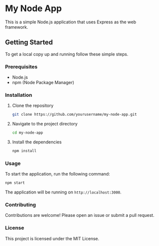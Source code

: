 # My Node App

This is a simple Node.js application that uses Express as the web framework.

## Getting Started

To get a local copy up and running follow these simple steps.

### Prerequisites

- Node.js
- npm (Node Package Manager)

### Installation

1. Clone the repository
   ```bash
   git clone https://github.com/yourusername/my-node-app.git
   ```
2. Navigate to the project directory
   ```bash
   cd my-node-app
   ```
3. Install the dependencies
   ```bash
   npm install
   ```

### Usage

To start the application, run the following command:

```bash
npm start
```

The application will be running on `http://localhost:3000`.

### Contributing

Contributions are welcome! Please open an issue or submit a pull request.

### License

This project is licensed under the MIT License.